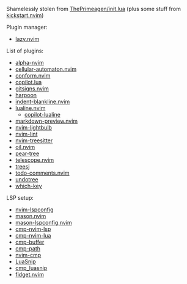 Shamelessly stolen from [ThePrimeagen/init.lua](https://github.com/ThePrimeagen/init.lua)
(plus some stuff from [kickstart.nvim](https://github.com/nvim-lua/kickstart.nvim))

Plugin manager:
- [lazy.nvim](https://github.com/folke/lazy.nvim)

List of plugins:
- [alpha-nvim](https://github.com/goolord/alpha-nvim)
- [cellular-automaton.nvim](https://github.com/eandrju/cellular-automaton.nvim)
- [conform.nvim](https://github.com/stevearc/conform.nvim)
- [copilot.lua](https://github.com/zbirenbaum/copilot.lua)
- [gitsigns.nvim](https://github.com/lewis6991/gitsigns.nvim)
- [harpoon](https://github.com/ThePrimeagen/harpoon/tree/harpoon2)
- [indent-blankline.nvim](https://github.com/lukas-reineke/indent-blankline.nvim)
- [lualine.nvim](https://github.com/nvim-lualine/lualine.nvim)
    - [copilot-lualine](https://github.com/AndreM222/copilot-lualine)
- [markdown-preview.nvim](https://github.com/iamcco/markdown-preview.nvim)
- [nvim-lightbulb](https://github.com/kosayoda/nvim-lightbulb)
- [nvim-lint](https://github.com/mfussenegger/nvim-lint)
- [nvim-treesitter](https://github.com/nvim-treesitter/nvim-treesitter)
- [oil.nvim](https://github.com/stevearc/oil.nvim)
- [pear-tree](https://github.com/tmsvg/pear-tree)
- [telescope.nvim](https://github.com/nvim-telescope/telescope.nvim)
- [treesj](https://github.com/Wansmer/treesj)
- [todo-comments.nvim](https://github.com/folke/todo-comments.nvim)
- [undotree](https://github.com/mbbill/undotree)
- [which-key](https://github.com/folke/which-key.nvim)

LSP setup:
- [nvim-lspconfig](https://github.com/neovim/nvim-lspconfig)
- [mason.nvim](https://github.com/williamboman/mason.nvim)
- [mason-lspconfig.nvim](https://github.com/williamboman/mason-lspconfig.nvim)
- [cmp-nvim-lsp](https://github.com/hrsh7th/cmp-nvim-lsp)
- [cmp-nvim-lua](https://github.com/hrsh7th/cmp-nvim-lua)
- [cmp-buffer](https://github.com/hrsh7th/cmp-buffer)
- [cmp-path](https://github.com/hrsh7th/cmp-path)
- [nvim-cmp](https://github.com/hrsh7th/nvim-cmp)
- [LuaSnip](https://github.com/L3MON4D3/LuaSnip)
- [cmp_luasnip](https://github.com/saadparwaiz1/cmp_luasnip)
- [fidget.nvim](https://github.com/j-hui/fidget.nvim)
